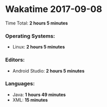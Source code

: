 # Wakatime 2017-09-08

Time Total: **2 hours 5 minutes**

### Operating Systems:
- Linux: **2 hours 5 minutes** 

### Editors:
- Android Studio: **2 hours 5 minutes** 

### Languages:
- Java: **1 hours 49 minutes** 
- XML: **15 minutes** 

